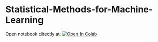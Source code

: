# Statistical-Methods-for-Machine-Learning
Open notebook directly at:
[![Open In Colab](https://colab.research.google.com/assets/colab-badge.svg)](https://colab.research.google.com/drive/1KTNlGpa_7WjzlpImmxKvZXbQnu0DKm9Y)
